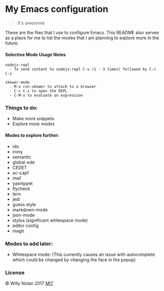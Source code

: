 # My Emacs configuration
> It's awesome

These are the files that I use to configure Emacs.  This README also serves as a place for me to list the modes that I am planning to explore more in the future.

#### Selective Mode Usage Notes
    nodejs-repl
      - To send content to nodejs-repl C-u (1 - 3 times) followed by C-c C-z

    skewer-mode
      - M-x run-skewer to attach to a browser
      - C-c C-z to open the REPL
      - C-M-x to evaluate an expression


### Things to do:
 - Make more snippets
 - Explore more modes

#### Modes to explore further:
- ido
- irony
- semantic
- global-ede
- CEDET
- ac-capf
- mail
- yasnippet
- flycheck
- tern
- jedi
- guess style
- markdown-mode
- json-mode
- stylus (significant whitespace mode)
- editor config
- magit


### Modes to add later:
- Whitespace mode:
    (This currently causes an issue with autocomplete which could be changed by changing the face in the popup)

### License
:copyright: Willy Nolan 2017 
[MIT](http://en.wikipedia.org/wiki/MIT_License)
